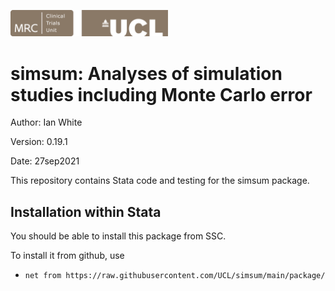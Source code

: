 <a href ="https://www.mrcctu.ucl.ac.uk/"><img src="MRCCTU_at_UCL_Logo.png" width="50%" /></a>

# simsum: Analyses of simulation studies including Monte Carlo error

Author: Ian White

Version: 0.19.1

Date: 27sep2021

This repository contains Stata code and testing for the simsum package.

## Installation within Stata
You should be able to install this package from SSC.

To install it from github, use
- `net from https://raw.githubusercontent.com/UCL/simsum/main/package/`
